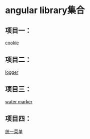 # angular library集合

## 项目一：
<a href="https://github.com/Iecy/ngx-library/blob/master/projects/cookie/README.md">cookie</a>

## 项目二：
<a href="https://github.com/Iecy/ngx-library/blob/master/projects/logger/README.md">logger</a>

## 项目三：
<a href="https://github.com/Iecy/ngx-library/blob/master/projects/water-marker/README.md">water marker</a>

## 项目四：
<a href="https://github.com/Iecy/ngx-library/tree/master/projects/layout-menus/README.md">统一菜单</a>